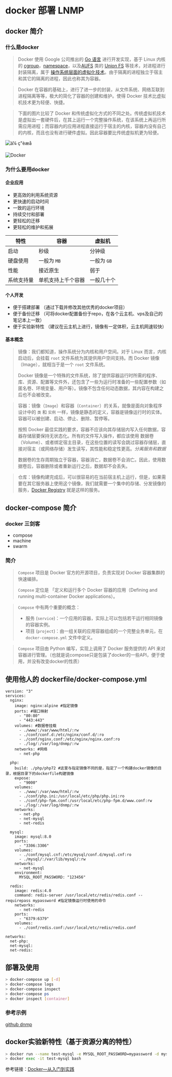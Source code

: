 # docker 部署 LNMP

## docker 简介

### 什么是docker

> Docker 使用 Google 公司推出的 [Go 语言](https://golang.org/) 进行开发实现，基于 Linux 内核的 [cgroup](https://zh.wikipedia.org/wiki/Cgroups)，[namespace](https://en.wikipedia.org/wiki/Linux_namespaces)，以及[AUFS](https://en.wikipedia.org/wiki/Aufs) 类的 [Union FS](https://en.wikipedia.org/wiki/Union_mount) 等技术，对进程进行封装隔离，属于 [操作系统层面的虚拟化技术](https://en.wikipedia.org/wiki/Operating-system-level_virtualization)。由于隔离的进程独立于宿主和其它的隔离的进程，因此也称其为容器。

> Docker 在容器的基础上，进行了进一步的封装，从文件系统、网络互联到进程隔离等等，极大的简化了容器的创建和维护。使得 Docker 技术比虚拟机技术更为轻便、快捷。

> 下面的图片比较了 Docker 和传统虚拟化方式的不同之处。传统虚拟机技术是虚拟出一套硬件后，在其上运行一个完整操作系统，在该系统上再运行所需应用进程；而容器内的应用进程直接运行于宿主的内核，容器内没有自己的内核，而且也没有进行硬件虚拟。因此容器要比传统虚拟机更为轻便。



![ä¼ ç"èæå](https://yeasy.gitbooks.io/docker_practice/introduction/_images/virtualization.png)

![Docker](https://yeasy.gitbooks.io/docker_practice/introduction/_images/docker.png)

### 为什么要用docker

#### 企业应用

- 更高效的利用系统资源
- 更快速的启动时间
- 一致的运行环境
- 持续交付和部署
- 更轻松的迁移
- 更轻松的维护和拓展

| 特性       | 容器               | 虚拟机      |
| ---------- | ------------------ | ----------- |
| 启动       | 秒级               | 分钟级      |
| 硬盘使用   | 一般为 `MB`        | 一般为 `GB` |
| 性能       | 接近原生           | 弱于        |
| 系统支持量 | 单机支持上千个容器 | 一般几十个  |

#### 个人开发

- 便于搭建部署 （通过下载并修改其他优秀的docker项目）
- 便于备份迁移 （可将docker配置备份于repo，在各个云主机、vps及自己的笔记本上一致）
- 便于实验新特性 （建议在云主机上进行，镜像有一定体积，云主机网速较快）

#### 基本概念

> 镜像：我们都知道，操作系统分为内核和用户空间。对于 Linux 而言，内核启动后，会挂载 `root` 文件系统为其提供用户空间支持。而 Docker 镜像（Image），就相当于是一个 `root` 文件系统。
>
> Docker 镜像是一个特殊的文件系统，除了提供容器运行时所需的程序、库、资源、配置等文件外，还包含了一些为运行时准备的一些配置参数（如匿名卷、环境变量、用户等）。镜像不包含任何动态数据，其内容在构建之后也不会被改变。

> 容器：镜像（`Image`）和容器（`Container`）的关系，就像是面向对象程序设计中的 `类` 和 `实例` 一样，镜像是静态的定义，容器是镜像运行时的实体。容器可以被创建、启动、停止、删除、暂停等。
>
> 按照 Docker 最佳实践的要求，容器不应该向其存储层内写入任何数据，容器存储层要保持无状态化。所有的文件写入操作，都应该使用 数据卷（Volume）、或者绑定宿主目录，在这些位置的读写会跳过容器存储层，直接对宿主（或网络存储）发生读写，其性能和稳定性更高。*_分离服务和数据_*
>
> 数据卷的生存周期独立于容器，容器消亡，数据卷不会消亡。因此，使用数据卷后，容器删除或者重新运行之后，数据却不会丢失。

> 仓库：镜像构建完成后，可以很容易的在当前宿主机上运行，但是，如果需要在其它服务器上使用这个镜像，我们就需要一个集中的存储、分发镜像的服务，[Docker Registry](https://yeasy.gitbooks.io/docker_practice/repository/registry.html) 就是这样的服务。

## docker-compose 简介

### docker 三剑客

- compose
- machine
- swarm

### 简介

> `Compose` 项目是 Docker 官方的开源项目，负责实现对 Docker 容器集群的快速编排。
>
> `Compose` 定位是 「定义和运行多个 Docker 容器的应用（Defining and running multi-container Docker applications）。



> `Compose` 中有两个重要的概念：
>
> - 服务 (`service`)：一个应用的容器，实际上可以包括若干运行相同镜像的容器实例。
> - 项目 (`project`)：由一组关联的应用容器组成的一个完整业务单元，在 `docker-compose.yml` 文件中定义。



> `Compose` 项目由 Python 编写，实现上调用了 Docker 服务提供的 API 来对容器进行管理。（也就是说compose只是包装了docker的一些API，便于使用，并没有改变docker的性质）

## 使用他人的 dockerfile/docker-compose.yml

```docker-compose
version: "3"
services:
  nginx:
    image: nginx:alpine #指定镜像
    ports: #端口映射
      - "80:80"
      - "443:443"
    volumes: #数据卷挂载
      - ./www/:/var/www/html/:rw
      - ./conf/conf.d:/etc/nginx/conf.d/:ro
      - ./conf/nginx.conf:/etc/nginx/nginx.conf:ro
      - ./log/:/var/log/dnmp/:rw
    networks: #网络
      - net-php

  php:
    build: ./php/php72 #这里与指定镜像不同的是，指定了一个构建docker镜像的目录，根据目录下的dockerfile构建镜像
    expose:
      - "9000"
    volumes:
      - ./www/:/var/www/html/:rw
      - ./conf/php.ini:/usr/local/etc/php/php.ini:ro
      - ./conf/php-fpm.conf:/usr/local/etc/php-fpm.d/www.conf:rw
      - ./log/:/var/log/dnmp/:rw
    networks:
      - net-php
      - net-mysql
      - net-redis

  mysql:
    image: mysql:8.0
    ports:
      - "3306:3306"
    volumes:
      - ./conf/mysql.cnf:/etc/mysql/conf.d/mysql.cnf:ro
      - ./mysql/:/var/lib/mysql/:rw
    networks:
      - net-mysql
    environment:
      MYSQL_ROOT_PASSWORD: "123456"

  redis:
    image: redis:4.0
    command: redis-server /usr/local/etc/redis/redis.conf --requirepass mypassword #指定镜像运行时使用的命令
    networks:
      - net-redis
    ports:
      - "6379:6379"
    volumes:
      - ./conf/redis.conf:/usr/local/etc/redis/redis.conf

networks:
  net-php:
  net-mysql:
  net-redis:
```



## 部署及使用

```bash
> docker-compose up [-d]
> docker-compose logs
> docker-compose inspect
> docker-compose ps
> docker inspect [container]
```

### 参考示例

[github dnmp](https://github.com/Qinzhehan52/dnmp)



## docker实验新特性（基于资源分离的特性）

```bash
> docker run --name test-mysql -e MYSQL_ROOT_PASSWORD=mypassword -d mysql:5.7
> docker exec -it test-mysql bash
```

参考链接：[Docker—从入门到实践](https://yeasy.gitbooks.io/docker_practice/content/)

